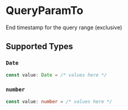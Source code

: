 # QueryParamTo

End timestamp for the query range (exclusive)


## Supported Types

### `Date`

```typescript
const value: Date = /* values here */
```

### `number`

```typescript
const value: number = /* values here */
```

